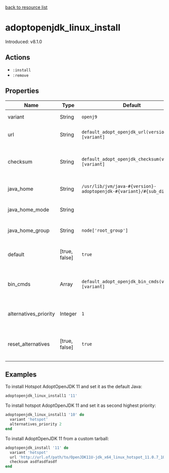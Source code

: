 [back to resource list](https://github.com/sous-chefs/java#resources)

# adoptopenjdk_linux_install

Introduced: v8.1.0

## Actions

- `:install`
- `:remove`

## Properties

| Name                  | Type          | Default                                                                | Description                                           |
| --------------------- | ------------- | ---------------------------------------------------------------------- | ----------------------------------------------------- |
| variant               | String        | `openj9`                                                               | Install flavour                                       |
| url                   | String        | `default_adopt_openjdk_url(version)[variant]`                          | The URL to download from                              |
| checksum              | String        | `default_adopt_openjdk_checksum(version)[variant]`                     | The checksum for the downloaded file                  |
| java_home             | String        | `/usr/lib/jvm/java-#{version}-adoptopenjdk-#{variant}/#{sub_dir(url)}` | Set to override the java_home                         |
| java_home_mode        | String        |                                                                        | Owner of the Java Home                                |
| java_home_group       | String        | `node['root_group']`                                                   | Group for the Java Home                               |
| default               | [true, false] | `true`                                                                 | Whether to set this as the defalut Java               |
| bin_cmds              | Array         | `default_adopt_openjdk_bin_cmds(version)[variant]`                     | A list of `bin_cmds` based on the version and variant |
| alternatives_priority | Integer       | `1`                                                                    | Alternatives priority to set for this Java            |
| reset_alternatives    | [true, false] | `true`                                                                 | Whether to reset alternatives before setting          |

## Examples

To install Hotspot AdoptOpenJDK 11 and set it as the default Java:

```ruby
adoptopenjdk_linux_install1 '11'
```

To install hotspot AdoptOpenJDK 11 and set it as second highest priority:

```ruby
adoptopenjdk_linux_install1 '10' do
  variant 'hotspot'
  alternatives_priority 2
end
```

To install AdoptOpenJDK 11 from a custom tarball:

```ruby
adoptopenjdk_install '11' do
  variant 'hotspot'
  url 'http://url.of/path/to/OpenJDK11U-jdk_x64_linux_hotspot_11.0.7_10.tar.gz'
  checksum asdfasdfasdf
end
```
